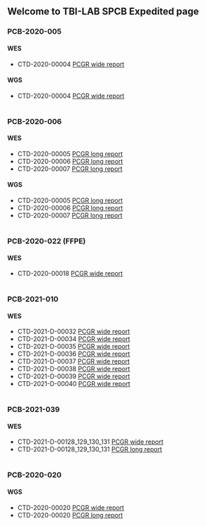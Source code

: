 ## Welcome to TBI-LAB SPCB Expedited page

### PCB-2020-005
#### WES
* CTD-2020-00004 [PCGR wide report](PCB-2020-005_CTD-2020-00004.pcgr_acmg.grch37.flexdb.html)

#### WGS
* CTD-2020-00004 [PCGR wide report](PCB-2020-005.WGS.PASSED.pcgr_acmg.grch37.flexdb.html)
<br/><br/> 

### PCB-2020-006
#### WES
* CTD-2020-00005 [PCGR long report](PCB-2020-006-CTD-2020-00005.pcgr_acmg.grch37.html) 
* CTD-2020-00006 [PCGR long report](PCB-2020-006-CTD-2020-00006.pcgr_acmg.grch37.html)
* CTD-2020-00007 [PCGR long report](PCB-2020-006-CTD-2020-00007.pcgr_acmg.grch37.html) 
#### WGS
* CTD-2020-00005 [PCGR long report](PCB-2020-006-CTD-2020-00005.pcgr_acmg.grch37.html) 
* CTD-2020-00006 [PCGR long report](PCB-2020-006-CTD-2020-00006_WGS.pcgr_acmg.grch37.html) 
* CTD-2020-00007 [PCGR long report](PCB-2020-006-CTD-2020-00007_WGS.pcgr_acmg.grch37.html) 
<br/><br/>

### PCB-2020-022 (FFPE)
#### WES
* CTD-2020-00018 [PCGR wide report](PCB-2020-022.pcgr_acmg.grch37.flexdb.html) 
<br/><br/>

### PCB-2021-010
#### WES
* CTD-2021-D-00032 [PCGR wide report](WES_PCB-2021-010-CTD-2021-D-00032.pcgr_acmg.grch37.flexdb.html)
* CTD-2021-D-00034 [PCGR wide report](WES_PCB-2021-010-CTD-2021-D-00034.pcgr_acmg.grch37.flexdb.html)
* CTD-2021-D-00035 [PCGR wide report](WES_PCB-2021-010-CTD-2021-D-00035.pcgr_acmg.grch37.flexdb.html)
* CTD-2021-D-00036 [PCGR wide report](WES_PCB-2021-010-CTD-2021-D-00036.pcgr_acmg.grch37.flexdb.html)
* CTD-2021-D-00037 [PCGR wide report](WES_PCB-2021-010-CTD-2021-D-00037.pcgr_acmg.grch37.flexdb.html)
* CTD-2021-D-00038 [PCGR wide report](WES_PCB-2021-010-CTD-2021-D-00038.pcgr_acmg.grch37.flexdb.html)
* CTD-2021-D-00039 [PCGR wide report](WES_PCB-2021-010-CTD-2021-D-00039.pcgr_acmg.grch37.flexdb.html) 
* CTD-2021-D-00040 [PCGR wide report](WES_PCB-2021-010-CTD-2021-D-00040.pcgr_acmg.grch37.flexdb.html) 
<br/><br/>

### PCB-2021-039
#### WES
* CTD-2021-D-00128_129_130_131 [PCGR wide report](WES_PCB-2021-039.pcgr_acmg.grch37.flexdb.html)
* CTD-2021-D-00128_129_130_131 [PCGR long report](WES_PCB-2021-039.pcgr_acmg.grch37.html)
<br/><br/>

### PCB-2020-020
#### WGS
* CTD-2020-00020 [PCGR wide report](WGS_PCB-2020-20-CTD.pcgr_acmg.grch37.flexdb.html)
* CTD-2020-00020 [PCGR long report](WGS_PCB-2020-20-CTD.pcgr_acmg.grch37.html)

